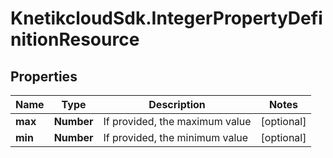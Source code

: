 # KnetikcloudSdk.IntegerPropertyDefinitionResource

## Properties
Name | Type | Description | Notes
------------ | ------------- | ------------- | -------------
**max** | **Number** | If provided, the maximum value | [optional] 
**min** | **Number** | If provided, the minimum value | [optional] 


